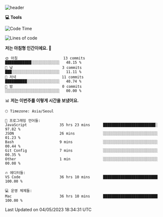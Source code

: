 
![header](https://capsule-render.vercel.app/api?type=waving&color=timeGradient&height=300&section=header&text=I'm%20Jiyeoun🖐&fontSize=54&section=header)


**💻 Tools**

<!--START_SECTION:waka-->
![Code Time](http://img.shields.io/badge/Code%20Time-276%20hrs%2022%20mins-blue)

![Lines of code](https://img.shields.io/badge/%EC%A0%80%EB%8A%94%20%EC%97%AC%ED%83%9C%EA%B9%8C%EC%A7%80%20-294%20%EC%A4%84%EC%9D%98%20%EC%BD%94%EB%93%9C%EB%A5%BC%20%EC%9E%91%EC%84%B1%ED%96%88%EC%96%B4%EC%9A%94.-blue)

**저는 아침형 인간이에요. 🐤** 

```text
🌞 아침                     13 commits          ████████████░░░░░░░░░░░░░   48.15 % 
🌆 낮　                     3 commits           ███░░░░░░░░░░░░░░░░░░░░░░   11.11 % 
🌃 저녁                     11 commits          ██████████░░░░░░░░░░░░░░░   40.74 % 
🌙 밤　                     0 commits           ░░░░░░░░░░░░░░░░░░░░░░░░░   00.00 % 
```


📊 **저는 이번주를 이렇게 시간을 보냈어요.** 

```text
🕑︎ Timezone: Asia/Seoul

💬 프로그래밍 언어들: 
JavaScript               35 hrs 23 mins      ████████████████████████░   97.82 % 
JSON                     26 mins             ░░░░░░░░░░░░░░░░░░░░░░░░░   01.23 % 
Bash                     9 mins              ░░░░░░░░░░░░░░░░░░░░░░░░░   00.44 % 
Git Config               7 mins              ░░░░░░░░░░░░░░░░░░░░░░░░░   00.35 % 
Other                    1 min               ░░░░░░░░░░░░░░░░░░░░░░░░░   00.08 % 

🔥 에디터들: 
VS Code                  36 hrs 10 mins      █████████████████████████   100.00 % 

💻 운영 체제들: 
Mac                      36 hrs 10 mins      █████████████████████████   100.00 % 
```


 Last Updated on 04/05/2023 18:34:31 UTC
<!--END_SECTION:waka-->

<!--
**pajiyeee/pajiyeee** is a ✨ _special_ ✨ repository because its `README.md` (this file) appears on your GitHub profile.

Here are some ideas to get you started:

- 🔭 I’m currently working on ...
- 🌱 I’m currently learning ...
- 👯 I’m looking to collaborate on ...
- 🤔 I’m looking for help with ...
- 💬 Ask me about ...
- 📫 How to reach me: ...
- 😄 Pronouns: ...
- ⚡ Fun fact: ...
-->
